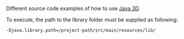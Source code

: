 Different source code examples of how to
use [Java 3D](http://www.oracle.com/technetwork/articles/javase/index-jsp-138252.html).

To execute, the path to the library folder must be supplied as following:

```bash
-Djava.library.path=/project-path/src/main/resources/lib/
```
